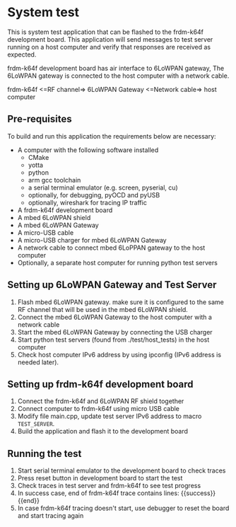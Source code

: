# System test
This is system test application that can be flashed to the frdm-k64f 
development board. This application will send messages to test server running 
on a host computer and verify that responses are received as expected.

frdm-k64f development board has air interface to 6LoWPAN gateway, The 6LoWPAN 
gateway is connected to the host computer with a network cable.

frdm-k64f <=RF channel=> 6LoWPAN Gateway <=Network cable=> host computer

## Pre-requisites
To build and run this application the requirements below are necessary:
* A computer with the following software installed
  * CMake
  * yotta
  * python
  * arm gcc toolchain
  * a serial terminal emulator (e.g. screen, pyserial, cu)
  * optionally, for debugging, pyOCD and pyUSB
  * optionally, wireshark for tracing IP traffic
* A frdm-k64f development board
* A mbed 6LoWPAN shield
* A mbed 6LoWPAN Gateway
* A micro-USB cable
* A micro-USB charger for mbed 6LoWPAN Gateway
* A network cable to connect mbed 6LoPPAN gateway to the host computer
* Optionally, a separate host computer for running python test servers

## Setting up 6LoWPAN Gateway and Test Server
1. Flash mbed 6LoWPAN gateway. make sure it is configured to the same RF channel that will be used in the mbed 6LoWPAN shield.
2. Connect the mbed 6LoWPAN Gateway to the host computer with a network cable
3. Start the mbed 6LoWPAN Gateway by connecting the USB charger
4. Start python test servers (found from ./test/host_tests) in the host computer
5. Check host computer IPv6 address by using ipconfig (IPv6 address is needed later).

## Setting up frdm-k64f development board
1. Connect the frdm-k64f and 6LoWPAN RF shield together
2. Connect computer to frdm-k64f using micro USB cable
3. Modify file main.cpp, update test server IPv6 address to macro `TEST_SERVER`.
4. Build the application and flash it to the development board

## Running the test
1. Start serial terminal emulator to the development board to check traces
2. Press reset button in development board to start the test
3. Check traces in test server and frdm-k64f to see test progress
4. In success case, end of frdm-k64f trace contains lines: {{success}} {{end}}
5. In case frdm-k64f tracing doesn't start, use debugger to reset the board and start tracing again
